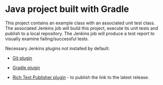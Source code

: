 # Java project built with Gradle

This project contains an example class with an associated unit test class. The associated Jenkins job will build this project, execute its unit tests and publish to a local repository. The Jenkins job will produce a test report to visually examine failing/successful tests.

Necessary Jenkins plugins not installed by default:

* [Git plugin](https://wiki.jenkins-ci.org/display/JENKINS/Git+Plugin)

* [Gradle plugin](https://wiki.jenkins-ci.org/display/JENKINS/Gradle+Plugin)

* [Rich Text Publisher plugin](https://wiki.jenkins-ci.org/display/JENKINS/Rich+Text+Publisher+Plugin) - to publish the link to the latest release.